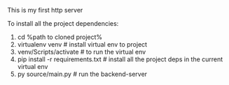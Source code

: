 This is my first http server

To install all the project dependencies:
1. cd %path to cloned project%
2. virtualenv venv                      # install virtual env to project
3. venv/Scripts/activate                # to run the virtual env
4. pip install -r requirements.txt      # install all the project deps in the current virtual env
5. py source/main.py                    # run the backend-server

